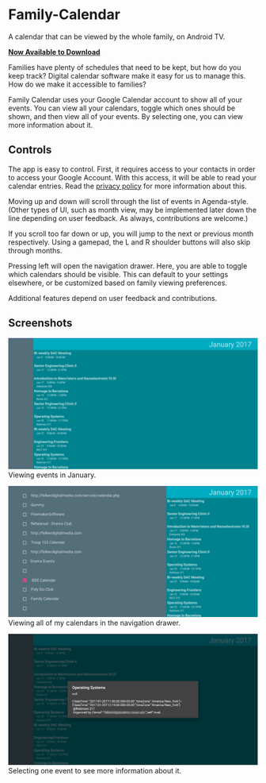 # Family-Calendar
A calendar that can be viewed by the whole family, on Android TV.

**[Now Available to Download](https://play.google.com/store/apps/details?id=news.androidtv.familycalendar)**

Families have plenty of schedules that need to be kept, but how do you keep track? Digital calendar software make it easy for us to manage this. How do we make it accessible to families?

Family Calendar uses your Google Calendar account to show all of your events. You can view all your calendars, toggle which ones should be shown, and then view all of your events. By selecting one, you can view more information about it.

## Controls
The app is easy to control. First, it requires access to your contacts in order to access your Google Account. With this access, it will be able to read your calendar entries. Read the [privacy policy](PRIVACY.md) for more information about this.

Moving up and down will scroll through the list of events in Agenda-style. (Other types of UI, such as month view, may be implemented later down the line depending on user feedback. As always, contributions are welcome.)

If you scroll too far down or up, you will jump to the next or previous month respectively. Using a gamepad, the L and R shoulder buttons will also skip through months.

Pressing left will open the navigation drawer. Here, you are able to toggle which calendars should be visible. This can default to your settings elsewhere, or be customized based on family viewing preferences.

Additional features depend on user feedback and contributions.

## Screenshots
<img src='promo/screenshot/device-2017-01-02-233452.png' /><br>
Viewing events in January.

<img src='promo/screenshot/device-2017-01-02-233516.png' /><br>
Viewing all of my calendars in the navigation drawer.

<img src='promo/screenshot/device-2017-01-02-233538.png' /><br>
Selecting one event to see more information about it.
